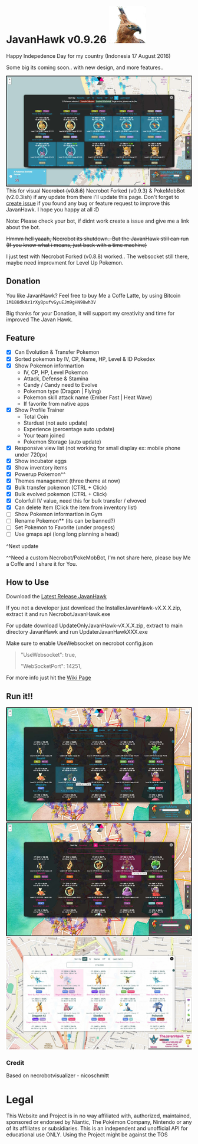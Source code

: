 # JavanHawk v0.9.26  ![Screenshot](https://github.com/AndikaTanpaH/NecrobotJavanHawk/blob/master/build/javanhawkcolor.png?raw=true) 
Happy Indepedence Day for my country (Indonesia 17 August 2016)

Some big its coming soon.. with new design, and more features..

![Screenshot](https://github.com/AndikaTanpaH/NecrobotJavanHawk/blob/master/screenshot/viewpokemon-v0923.jpg?raw=true) 
This for visual ~~Necrobot (v0.8.6)~~ Necrobot Forked (v0.9.3) & PokeMobBot (v2.0.3ish) if any update from there i'll update this page. Don't forget to [create issue](https://github.com/AndikaTanpaH/NecrobotJavanHawk/issues) if you found any bug or feature request to improve this JavanHawk. I hope you happy at all :D

Note: Please check your bot, if didnt work create a issue and give me a link about the bot.

~~Hmmm hell yaaah, Necrobot its shutdown.. But the JavanHawk still can run (If you know what i means, just back with a time machine)~~

I just test with Necrobot Forked (v0.8.8) worked.. The websocket still there, maybe need improvment for Level Up Pokemon.

## Donation
You like JavanHawk? Feel free to buy Me a Coffe Latte, by using Bitcoin `1M188dkAz1rXy8pufvGyuEJm9gHN98wh3V`

Big thanks for your Donation, it will support my creativity and time for improved The Javan Hawk.

## Feature
- [x] Can Evolution & Transfer Pokemon
- [x] Sorted pokemon by IV, CP, Name, HP, Level & ID Pokedex
- [x] Show Pokemon informartion
  - IV, CP, HP, Level Pokemon
  - Attack, Defense & Stamina
  - Candy / Candy need to Evolve
  - Pokemon type (Dragon | Flying)
  - Pokemon skill attack name (Ember Fast | Heat Wave)
  - If favorite from native apps
- [x] Show Profile Trainer
  - Total Coin
  - Stardust (not auto update)
  - Experience (percentage auto update)
  - Your team joined
  - Pokemon Storage (auto update)
- [x] Responsive view list (not working for small display ex: mobile phone under 720px)
- [x] Show incubator eggs
- [x] Show inventory items
- [x] Powerup Pokemon^^
- [x] Themes management (three theme at now)
- [x] Bulk transfer pokemon (CTRL + Click)
- [x] Bulk evolved pokemon (CTRL + Click)
- [x] Colorfull IV value, need this for bulk transfer / elvoved
- [x] Can delete Item (Click the item from inventory list)
- [ ] Show Pokemon informartion in Gym
- [ ] Rename Pokemon** (its can be banned?)
- [ ] Set Pokemon to Favorite (under progess)
- [ ] Use gmaps api (long long planning a head)

^Next update

^^Need a custom Necrobot/PokeMobBot, I'm not share here, please buy Me a Coffe and I share it for You.

## How to Use
Download the [Latest Release JavanHawk](https://github.com/AndikaTanpaH/NecrobotJavanHawk/releases)

If you not a developer just download the InstallerJavanHawk-vX.X.X.zip, extract it and run NecrobotJavanHawk.exe

For update download UpdateOnlyJavanHawk-vX.X.X.zip, extract to main directory JavanHawk and run UpdaterJavanHawkXXX.exe

Make sure to enable UseWebsocket on necrobot config.json
> "UseWebsocket": true,
>
> "WebSocketPort": 14251,

For more info just hit the [Wiki Page](https://github.com/AndikaTanpaH/NecrobotJavanHawk/wiki)

## Run it!!
![Screenshot](https://github.com/AndikaTanpaH/NecrobotJavanHawk/blob/master/screenshot/viewpokemon-v0817-blue.jpg?raw=true) 
![Screenshot](https://github.com/AndikaTanpaH/NecrobotJavanHawk/blob/master/screenshot/viewpokemon-v0817-pink.jpg?raw=true) 
![Screenshot](https://github.com/AndikaTanpaH/NecrobotJavanHawk/blob/master/screenshot/viewpokemon-v0315.jpg?raw=true) 


### Credit
Based on necrobotvisualizer - nicoschmitt



# Legal
This Website and Project is in no way affiliated with, authorized, maintained, sponsored or endorsed by Niantic, The Pokémon Company, Nintendo or any of its affiliates or subsidiaries. This is an independent and unofficial API for educational use ONLY. Using the Project might be against the TOS
